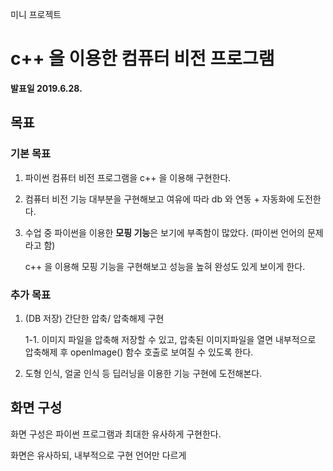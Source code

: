 미니 프로젝트

# c++ 을 이용한 컴퓨터 비전 프로그램

**발표일 2019.6.28.**



## 목표

### 기본 목표

1. 파이썬 컴퓨터 비전 프로그램을 c++ 을 이용해 구현한다.

2. 컴퓨터 비전 기능 대부분을 구현해보고 여유에 따라 db 와 연동 + 자동화에 도전한다.

3. 수업 중 파이썬을 이용한 **모핑 기능**은 보기에 부족함이 많았다. (파이썬 언어의 문제라고 함)

   c++ 을 이용해 모핑 기능을 구현해보고 성능을 높혀 완성도 있게 보이게 한다.

### 추가 목표

1. (DB 저장) 간단한 압축/ 압축해제 구현

   1-1. 이미지 파일을 압축해 저장할 수 있고, 압축된 이미지파일을 열면 내부적으로 압축해제 후 openImage() 함수 호출로 보여질 수 있도록 한다.

2. 도형 인식, 얼굴 인식 등 딥러닝을 이용한 기능 구현에 도전해본다.



## 화면 구성

화면 구성은 파이썬 프로그램과 최대한 유사하게 구현한다.

화면은 유사하되, 내부적으로 구현 언어만 다르게

